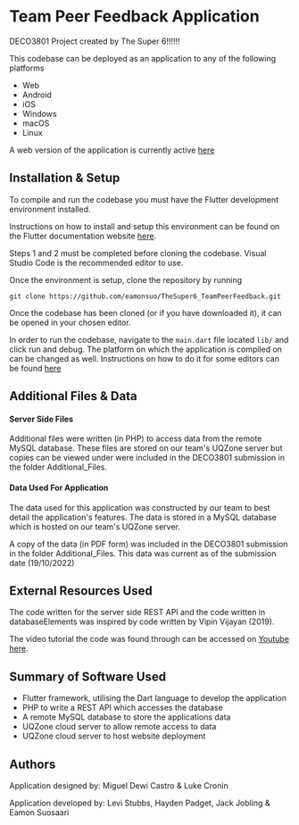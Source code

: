 # Team Peer Feedback Application
DECO3801 Project created by The Super 6!!!!!!

This codebase can be deployed as an application to any of the following platforms
- Web
- Android
- iOS
- Windows
- macOS
- Linux

A web version of the application is currently active [here](https://deco3801-thesupersix.uqcloud.net)

## Installation & Setup
To compile and run the codebase you must have the Flutter development environment installed. 

Instructions on how to install and setup this environment can be found on the Flutter documentation website [here](https://docs.flutter.dev/get-started/install). 

Steps 1 and 2 must be completed before cloning the codebase. Visual Studio Code is the recommended editor to use.

Once the environment is setup, clone the repository by running

`git clone https://github.com/eamonsuo/TheSuper6_TeamPeerFeedback.git`

Once the codebase has been cloned (or if you have downloaded it), it can be opened in your chosen editor.

In order to run the codebase, navigate to the `main.dart` file located `lib/` and click run and debug. 
The platform on which the application is compiled on can be changed as well. Instructions on how to do it for some editors can be found [here](https://docs.flutter.dev/get-started/test-drive?tab=vscode)

## Additional Files & Data

#### Server Side Files
Additional files were written (in PHP) to access data from the remote MySQL database. 
These files are stored on our team's UQZone server but copies can be viewed under were included in the DECO3801 submission in the folder Additional_Files.

#### Data Used For Application
The data used for this application was constructed by our team to best detail the application's features.
The data is stored in a MySQL database which is hosted on our team's UQZone server.

A copy of the data (in PDF form) was included in the DECO3801 submission in the folder Additional_Files.
This data was current as of the submission date (19/10/2022)

## External Resources Used
The code written for the server side REST API and the code written in databaseElements was inspired by code written by Vipin Vijayan (2019). 

The video tutorial the code was found through can be accessed on [Youtube here](https://www.youtube.com/watch?v=F4Q6lEhmwCY).

## Summary of Software Used
- Flutter framework, utilising the Dart language to develop the application
- PHP to write a REST API which accesses the database
- A remote MySQL database to store the applications data
- UQZone cloud server to allow remote access to data
- UQZone cloud server to host website deployment

## Authors
Application designed by: Miguel Dewi Castro & Luke Cronin

Application developed by: Levi Stubbs, Hayden Padget, Jack Jobling & Eamon Suosaari
